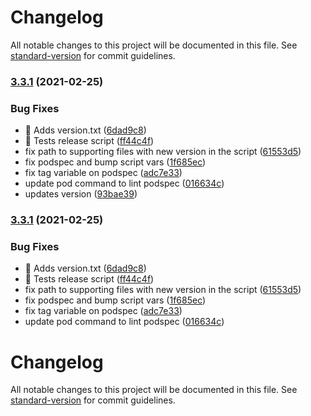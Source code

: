 # Changelog

All notable changes to this project will be documented in this file. See [standard-version](https://github.com/conventional-changelog/standard-version) for commit guidelines.

### [3.3.1](https://github.com/natura-cosmeticos/natds-ios/compare/3.3.0...3.3.1) (2021-02-25)


### Bug Fixes

* 🐛 Adds version.txt ([6dad9c8](https://github.com/natura-cosmeticos/natds-ios/commit/6dad9c861ad483d3e7258f317b7f924df1ed05c2))
* 🐛 Tests release script ([ff44c4f](https://github.com/natura-cosmeticos/natds-ios/commit/ff44c4ff8c44d9c1aef8f499ac136dc07847e4a7))
* fix path to supporting files with new version in the script ([61553d5](https://github.com/natura-cosmeticos/natds-ios/commit/61553d5edb73b2095c61711b149d449199ac9a51))
* fix podspec and bump script vars ([1f685ec](https://github.com/natura-cosmeticos/natds-ios/commit/1f685ec48db2964a50f13e6db668102b7c57f330))
* fix tag variable on podspec ([adc7e33](https://github.com/natura-cosmeticos/natds-ios/commit/adc7e332e3ca75e57e92a16b6a4e3ac7ff3d71ef))
* update pod command to lint podspec ([016634c](https://github.com/natura-cosmeticos/natds-ios/commit/016634c5c42eeec514ba09ab57fcefed93e51f69))
* updates version ([93bae39](https://github.com/natura-cosmeticos/natds-ios/commit/93bae39fa9f8a8164f870b6e1cd51a4400ce0b6e))

### [3.3.1](https://github.com/natura-cosmeticos/natds-ios/compare/3.3.0...3.3.1) (2021-02-25)


### Bug Fixes

* 🐛 Adds version.txt ([6dad9c8](https://github.com/natura-cosmeticos/natds-ios/commit/6dad9c861ad483d3e7258f317b7f924df1ed05c2))
* 🐛 Tests release script ([ff44c4f](https://github.com/natura-cosmeticos/natds-ios/commit/ff44c4ff8c44d9c1aef8f499ac136dc07847e4a7))
* fix path to supporting files with new version in the script ([61553d5](https://github.com/natura-cosmeticos/natds-ios/commit/61553d5edb73b2095c61711b149d449199ac9a51))
* fix podspec and bump script vars ([1f685ec](https://github.com/natura-cosmeticos/natds-ios/commit/1f685ec48db2964a50f13e6db668102b7c57f330))
* fix tag variable on podspec ([adc7e33](https://github.com/natura-cosmeticos/natds-ios/commit/adc7e332e3ca75e57e92a16b6a4e3ac7ff3d71ef))
* update pod command to lint podspec ([016634c](https://github.com/natura-cosmeticos/natds-ios/commit/016634c5c42eeec514ba09ab57fcefed93e51f69))

# Changelog

All notable changes to this project will be documented in this file. See [standard-version](https://github.com/conventional-changelog/standard-version) for commit guidelines.
